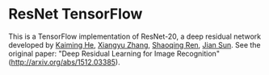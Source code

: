 # ResNet TensorFlow

This is a TensorFlow implementation of ResNet-20, a deep residual network developed by [Kaiming He](http://research.microsoft.com/en-us/um/people/kahe/), [Xiangyu Zhang](https://scholar.google.com/citations?user=yuB-cfoAAAAJ&hl=en), [Shaoqing Ren](http://home.ustc.edu.cn/~sqren/), [Jian Sun](http://research.microsoft.com/en-us/people/jiansun/). See the original paper: "Deep Residual Learning for Image Recognition" (http://arxiv.org/abs/1512.03385).



